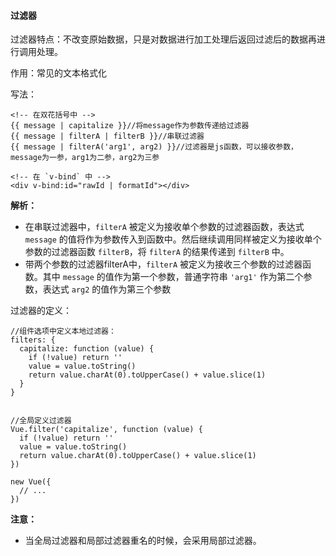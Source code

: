 #### 过滤器

过滤器特点：不改变原始数据，只是对数据进行加工处理后返回过滤后的数据再进行调用处理。



作用：常见的文本格式化

写法：

```
<!-- 在双花括号中 -->
{{ message | capitalize }}//将message作为参数传递给过滤器
{{ message | filterA | filterB }}//串联过滤器
{{ message | filterA('arg1', arg2) }}//过滤器是js函数，可以接收参数，message为一参，arg1为二参，arg2为三参

<!-- 在 `v-bind` 中 -->
<div v-bind:id="rawId | formatId"></div>
```

**解析：**

+ 在串联过滤器中，`filterA` 被定义为接收单个参数的过滤器函数，表达式 `message` 的值将作为参数传入到函数中。然后继续调用同样被定义为接收单个参数的过滤器函数 `filterB`，将 `filterA` 的结果传递到 `filterB` 中。
+ 带两个参数的过滤器filterA中，`filterA` 被定义为接收三个参数的过滤器函数。其中 `message` 的值作为第一个参数，普通字符串 `'arg1'` 作为第二个参数，表达式 `arg2` 的值作为第三个参数



过滤器的定义：

```
//组件选项中定义本地过滤器：
filters: {
  capitalize: function (value) {
    if (!value) return ''
    value = value.toString()
    return value.charAt(0).toUpperCase() + value.slice(1)
  }
}


//全局定义过滤器
Vue.filter('capitalize', function (value) {
  if (!value) return ''
  value = value.toString()
  return value.charAt(0).toUpperCase() + value.slice(1)
})

new Vue({
  // ...
})
```

**注意：**

+ 当全局过滤器和局部过滤器重名的时候，会采用局部过滤器。